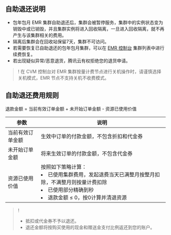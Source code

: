 ## 自助退还说明
- 包年包月 EMR 集群自助退还后，集群会被暂停服务，集群中的实例状态变为销毁中或已销毁，并且集群实例将进入回收隔离，一旦进入回收隔离，就不再产生与该集群相关的费用。
- 隔离后集群会在回收站保留7天，集群不可访问。
- 若需要恢复已自助退还的包年包月集群，可以在 [EMR 控制台](https://console.cloud.tencent.com/emr) 集群列表中进行续费恢复。
- 若出现疑似异常/恶意退货，腾讯云有权拒绝您的退货申请。

>! 在 CVM 控制台对 EMR 集群按量计费节点进行关机操作时，请谨慎选择关机模式，EMR 节点不支持关机不收费模式。

## 自助退还费用规则
退款金额 = 当前有效订单金额 + 未开始订单金额 - 资源已使用价值

| 参数 | 说明 |
|---------|---------|
| 当前有效订单金额 | 生效中订单的付款金额，不包含折扣和代金券 |
|  未开始订单金额    | 将来生效订单的付款金额，不包含代金券    |
|   资源已使用价值    |   按照如下策略计算：<li>已使用集群费用，发起退费当天已满整月按整月扣除，不满整月则按量计费扣除<li>已使用部分精确到秒<li>退款金额 ≤ 0，按0计算并清退资源  |

>!
>- 抵扣或代金券不予以退还。
>- 退还金额将按购买使用的现金和赠送金支付比例返还到您的账户。
